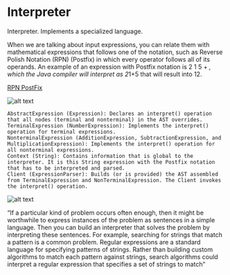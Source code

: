 # Interpreter

Interpreter. Implements a specialized language.

When we are talking about input expressions, you can relate them with mathematical expressions that follows one of the notation, such as Reverse Polish Notation (RPN) (Postfix) in which every operator follows all of its operands. An example of an expression with Postfix notation is 2 1 5 + *, which the Java compiler will interpret as 2*1+5 that will result into 12.

[RPN PostFix](https://www.meta-calculator.com/learning-lab/rpn-reverse-polish-notation-explained.php)

![alt text](https://springframework.guru/wp-content/uploads/2015/11/Interpreter01.png)


    AbstractExpression (Expression): Declares an interpret() operation that all nodes (terminal and nonterminal) in the AST overrides.
    TerminalExpression (NumberExpression): Implements the interpret() operation for terminal expressions.
    NonterminalExpression (AdditionExpression, SubtractionExpression, and MultiplicationExpression): Implements the interpret() operation for all nonterminal expressions.
    Context (String): Contains information that is global to the interpreter. It is this String expression with the Postfix notation that has to be interpreted and parsed.
    Client (ExpressionParser): Builds (or is provided) the AST assembled from TerminalExpression and NonTerminalExpression. The Client invokes the interpret() operation.

![alt text](https://springframework.guru/wp-content/uploads/2015/11/Interpreter.jpg)

“If a particular kind of problem occurs often enough, then it might be worthwhile to express instances of the problem as sentences in a simple language. Then you can build an interpreter that solves the problem by interpreting these sentences. For example, searching for strings that match a pattern is a common problem. Regular expressions are a standard language for specifying patterns of strings. Rather than building custom algorithms to match each pattern against strings, search algorithms could interpret a regular expression that specifies a set of strings to match”

